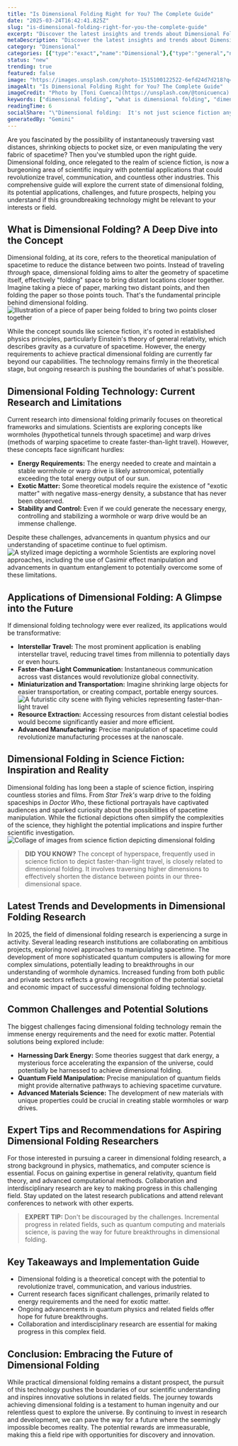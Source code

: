 ```yaml
---
title: "Is Dimensional Folding Right for You? The Complete Guide"
date: "2025-03-24T16:42:41.825Z"
slug: "is-dimensional-folding-right-for-you-the-complete-guide"
excerpt: "Discover the latest insights and trends about Dimensional Folding. This comprehensive guide covers everything you need to know about Dimensional Folding in 2025."
metaDescription: "Discover the latest insights and trends about Dimensional Folding. This comprehensive guide covers everything you need to know about Dimensional Folding in..."
category: "Dimensional"
categories: [{"type":"exact","name":"Dimensional"},{"type":"general","name":"Physics"},{"type":"medium","name":"Space Travel"},{"type":"specific","name":"Hyperspace Navigation"},{"type":"niche","name":"Warp Drive Theory"}]
status: "new"
trending: true
featured: false
image: "https://images.unsplash.com/photo-1515100122522-6efd24d7d218?q=85&w=1200&fit=max&fm=webp&auto=compress"
imageAlt: "Is Dimensional Folding Right for You? The Complete Guide"
imageCredit: "Photo by [Toni Cuenca](https://unsplash.com/@tonicuenca) on Unsplash"
keywords: ["dimensional folding", "what is dimensional folding", "dimensional folding explained", "dimensional folding technology", "how does dimensional folding work", "applications of dimensional folding", "dimensional folding science fiction", "buy dimensional folding device", "dimensional folding research", "future of dimensional folding"]
readingTime: 6
socialShare: "\"Dimensional folding:  It's not just science fiction anymore.  The energy requirements are astronomical, but the potential rewards—instantaneous interstellar travel—are equally cosmic.\""
generatedBy: "Gemini"
---
```




Are you fascinated by the possibility of instantaneously traversing vast distances, shrinking objects to pocket size, or even manipulating the very fabric of spacetime?  Then you've stumbled upon the right guide.  Dimensional folding, once relegated to the realm of science fiction, is now a burgeoning area of scientific inquiry with potential applications that could revolutionize travel, communication, and countless other industries. This comprehensive guide will explore the current state of dimensional folding, its potential applications, challenges, and future prospects, helping you understand if this groundbreaking technology might be relevant to your interests or field.

## What is Dimensional Folding? A Deep Dive into the Concept

Dimensional folding, at its core, refers to the theoretical manipulation of spacetime to reduce the distance between two points. Instead of traveling *through* space, dimensional folding aims to alter the geometry of spacetime itself, effectively "folding" space to bring distant locations closer together.  Imagine taking a piece of paper, marking two distant points, and then folding the paper so those points touch. That's the fundamental principle behind dimensional folding. ![Illustration of a piece of paper being folded to bring two points closer together](https://images.unsplash.com/photo-1597566833495-e4ad471783ec?q=85&w=1200&fit=max&fm=webp&auto=compress)

While the concept sounds like science fiction, it's rooted in established physics principles, particularly Einstein's theory of general relativity, which describes gravity as a curvature of spacetime.  However, the energy requirements to achieve practical dimensional folding are currently far beyond our capabilities.  The technology remains firmly in the theoretical stage, but ongoing research is pushing the boundaries of what's possible.

## Dimensional Folding Technology: Current Research and Limitations

Current research into dimensional folding primarily focuses on theoretical frameworks and simulations.  Scientists are exploring concepts like wormholes (hypothetical tunnels through spacetime) and warp drives (methods of warping spacetime to create faster-than-light travel).  However, these concepts face significant hurdles:

* **Energy Requirements:** The energy needed to create and maintain a stable wormhole or warp drive is likely astronomical, potentially exceeding the total energy output of our sun.
* **Exotic Matter:** Some theoretical models require the existence of "exotic matter" with negative mass-energy density, a substance that has never been observed.
* **Stability and Control:** Even if we could generate the necessary energy, controlling and stabilizing a wormhole or warp drive would be an immense challenge.

Despite these challenges, advancements in quantum physics and our understanding of spacetime continue to fuel optimism.  ![A stylized image depicting a wormhole](https://images.unsplash.com/photo-1666608603820-61bf585cf70a?q=85&w=1200&fit=max&fm=webp&auto=compress)  Scientists are exploring novel approaches, including the use of Casimir effect manipulation and advancements in quantum entanglement to potentially overcome some of these limitations.

## Applications of Dimensional Folding: A Glimpse into the Future

If dimensional folding technology were ever realized, its applications would be transformative:

* **Interstellar Travel:**  The most prominent application is enabling interstellar travel, reducing travel times from millennia to potentially days or even hours.
* **Faster-than-Light Communication:** Instantaneous communication across vast distances would revolutionize global connectivity.
* **Miniaturization and Transportation:**  Imagine shrinking large objects for easier transportation, or creating compact, portable energy sources. ![A futuristic city scene with flying vehicles representing faster-than-light travel](https://images.unsplash.com/photo-1515100122522-6efd24d7d218?q=85&w=1200&fit=max&fm=webp&auto=compress)
* **Resource Extraction:** Accessing resources from distant celestial bodies would become significantly easier and more efficient.
* **Advanced Manufacturing:**  Precise manipulation of spacetime could revolutionize manufacturing processes at the nanoscale.

## Dimensional Folding in Science Fiction: Inspiration and Reality

Dimensional folding has long been a staple of science fiction, inspiring countless stories and films.  From *Star Trek's* warp drive to the folding spaceships in *Doctor Who*, these fictional portrayals have captivated audiences and sparked curiosity about the possibilities of spacetime manipulation.  While the fictional depictions often simplify the complexities of the science, they highlight the potential implications and inspire further scientific investigation.  ![Collage of images from science fiction depicting dimensional folding](https://images.unsplash.com/photo-1615742708220-e35f32936bd1?q=85&w=1200&fit=max&fm=webp&auto=compress)

> **DID YOU KNOW?** The concept of hyperspace, frequently used in science fiction to depict faster-than-light travel, is closely related to dimensional folding. It involves traversing higher dimensions to effectively shorten the distance between points in our three-dimensional space.

## Latest Trends and Developments in Dimensional Folding Research

In 2025, the field of dimensional folding research is experiencing a surge in activity. Several leading research institutions are collaborating on ambitious projects, exploring novel approaches to manipulating spacetime.  The development of more sophisticated quantum computers is allowing for more complex simulations, potentially leading to breakthroughs in our understanding of wormhole dynamics.   Increased funding from both public and private sectors reflects a growing recognition of the potential societal and economic impact of successful dimensional folding technology.

## Common Challenges and Potential Solutions

The biggest challenges facing dimensional folding technology remain the immense energy requirements and the need for exotic matter.  Potential solutions being explored include:

* **Harnessing Dark Energy:**  Some theories suggest that dark energy, a mysterious force accelerating the expansion of the universe, could potentially be harnessed to achieve dimensional folding.
* **Quantum Field Manipulation:**  Precise manipulation of quantum fields might provide alternative pathways to achieving spacetime curvature.
* **Advanced Materials Science:**  The development of new materials with unique properties could be crucial in creating stable wormholes or warp drives.

## Expert Tips and Recommendations for Aspiring Dimensional Folding Researchers

For those interested in pursuing a career in dimensional folding research, a strong background in physics, mathematics, and computer science is essential.  Focus on gaining expertise in general relativity, quantum field theory, and advanced computational methods.  Collaboration and interdisciplinary research are key to making progress in this challenging field.  Stay updated on the latest research publications and attend relevant conferences to network with other experts.

> **EXPERT TIP:** Don't be discouraged by the challenges.  Incremental progress in related fields, such as quantum computing and materials science, is paving the way for future breakthroughs in dimensional folding.

## Key Takeaways and Implementation Guide

* Dimensional folding is a theoretical concept with the potential to revolutionize travel, communication, and various industries.
* Current research faces significant challenges, primarily related to energy requirements and the need for exotic matter.
* Ongoing advancements in quantum physics and related fields offer hope for future breakthroughs.
* Collaboration and interdisciplinary research are essential for making progress in this complex field.

## Conclusion: Embracing the Future of Dimensional Folding

While practical dimensional folding remains a distant prospect, the pursuit of this technology pushes the boundaries of our scientific understanding and inspires innovative solutions in related fields.  The journey towards achieving dimensional folding is a testament to human ingenuity and our relentless quest to explore the universe.  By continuing to invest in research and development, we can pave the way for a future where the seemingly impossible becomes reality.  The potential rewards are immeasurable, making this a field ripe with opportunities for discovery and innovation.

